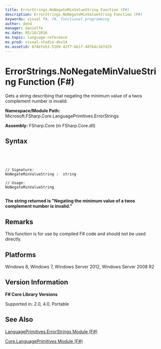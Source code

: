 ```yaml
---
title: ErrorStrings.NoNegateMinValueString Function (F#)
description: ErrorStrings.NoNegateMinValueString Function (F#)
keywords: visual f#, f#, functional programming
author: dend
manager: danielfe
ms.date: 05/16/2016
ms.topic: language-reference
ms.prod: visual-studio-dev14
ms.assetid: b74efe53-5169-42f7-bb1f-487b4c3d7d29 
---
```


# ErrorStrings.NoNegateMinValueString Function (F#)

Gets a string describing that negating the minimum value of a twos complement number is invalid.

**Namespace/Module Path:** Microsoft.FSharp.Core.LanguagePrimitives.ErrorStrings

**Assembly:** FSharp.Core (in FSharp.Core.dll)


## Syntax



```




// Signature:
NoNegateMinValueString :  string

// Usage:
NoNegateMinValueString


```




**The string returned is "Negating the minimum value of a twos complement number is invalid."**
## Remarks
This function is for use by compiled F# code and should not be used directly.


## Platforms
Windows 8, Windows 7, Windows Server 2012, Windows Server 2008 R2


## Version Information
**F# Core Library Versions**

Supported in: 2.0, 4.0, Portable




## See Also
[LanguagePrimitives.ErrorStrings Module &#40;F&#35;&#41;](LanguagePrimitives.ErrorStrings-Module-%5BFSharp%5D.md)

[Core.LanguagePrimitives Module &#40;F&#35;&#41;](Core.LanguagePrimitives-Module-%5BFSharp%5D.md)

